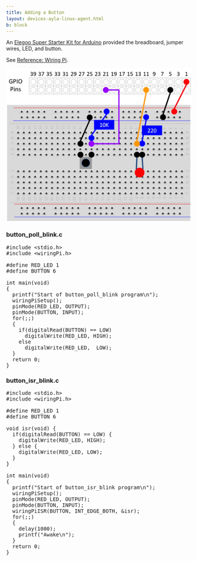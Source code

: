 ```yaml
---
title: Adding a Button
layout: devices-ayla-linux-agent.html
b: block
---
```


An [Elegoo Super Starter Kit for Arduino](https://www.newegg.com/Product/Product.aspx?Item=9SIABFW5178264&ignorebbr=1) provided the breadboard, jumper wires, LED, and button.

See [Reference: Wiring Pi](/devices/ayla-linux-agent/reference/wiring-pi/).

<div class="row hspace">
<div class="col-lg-6 col-md-8 col-sm-12">
<img class="img-fluid img-border" src="pinout-led-button.jpg">
</div>
</div>

### button_poll_blink.c
<pre>
#include &lt;stdio.h&gt;
#include &lt;wiringPi.h&gt;

#define RED_LED 1
#define BUTTON 6

int main(void)
{
  printf("Start of button_poll_blink program\n");
  wiringPiSetup();
  pinMode(RED_LED, OUTPUT);
  pinMode(BUTTON, INPUT);
  for(;;)
  {
    if(digitalRead(BUTTON) == LOW)
      digitalWrite(RED_LED, HIGH);
    else
      digitalWrite(RED_LED,  LOW);
  }
  return 0;
}
</pre>

### button_isr_blink.c
<pre>
#include &lt;stdio.h&gt;
#include &lt;wiringPi.h&gt;

#define RED_LED 1
#define BUTTON 6

void isr(void) {
  if(digitalRead(BUTTON) == LOW) {
    digitalWrite(RED_LED, HIGH);
  } else {
    digitalWrite(RED_LED, LOW);
  }
}

int main(void)
{
  printf("Start of button_isr_blink program\n");
  wiringPiSetup();
  pinMode(RED_LED, OUTPUT);
  pinMode(BUTTON, INPUT);
  wiringPiISR(BUTTON, INT_EDGE_BOTH, &isr);
  for(;;)
  {
    delay(1000);
    printf("Awake\n");
  }
  return 0;
}
</pre>
